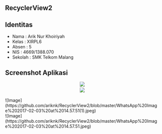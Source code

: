## RecyclerView2

## Identitas
* Nama  : Arik Nur Khoiriyah
* Kelas : XIRPL6
* Absen : 5
* NIS   : 4669/1388.070
* Sekolah : SMK Telkom Malang

## Screenshot Aplikasi
<p align="center">
  <img src="http://i66.tinypic.com/oax30g.jpg" width="350"/><br>
  <img src="http://i66.tinypic.com/oax30g.jpg" width="350"/>
</p>
![Image](https://github.com/ariknk/RecyclerView2/blob/master/WhatsApp%20Image%202017-02-03%20at%2014.57.51(1).jpeg)<br>
![Image](https://github.com/ariknk/RecyclerView2/blob/master/WhatsApp%20Image%202017-02-03%20at%2014.57.51.jpeg)
